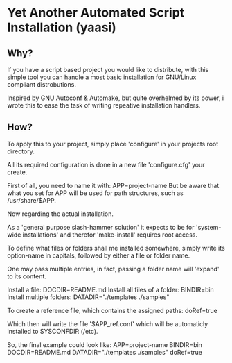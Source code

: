 Yet Another Automated Script Installation (yaasi)
=================================================

Why?
----

If you have a script based project you would like to distribute, 
with this simple tool you can handle a most basic installation for GNU/Linux compliant distrobutions.

Inspired by GNU Autoconf & Automake, but quite overhelmed by its power, 
i wrote this to ease the task of writing repeative installation handlers.


How?
----

To apply this to your project, simply place 'configure' in your projects root directory.

All its required configuration is done in a new file 'configure.cfg' your create.

First of all, you need to name it with:
	APP=project-name
But be aware that what you set for APP will be used for path structures, such as /usr/share/$APP.

Now regarding the actual installation.

As a 'general purpose slash-hammer solution' it expects to be for 'system-wide installations' 
and therefor 'make-install' requires root access.

To define what files or folders shall me installed somewhere, simply write its option-name in capitals,
followed by either a file or folder name.

One may pass multiple entries, in fact, passing a folder name will 'expand' to its content.

Install a file:
	DOCDIR=README.md
Install all files of a folder:
	BINDIR=bin
Install multiple folders:
	DATADIR="./templates ./samples"


To create a reference file, which contains the assigned paths:
	doRef=true

Which then will write the file '$APP\_ref.conf' which will be automaticly installed to SYSCONFDIR (/etc).


So, the final example could look like:
	APP=project-name
	BINDIR=bin
	DOCDIR=README.md
	DATADIR="./templates ./samples"
	doRef=true
